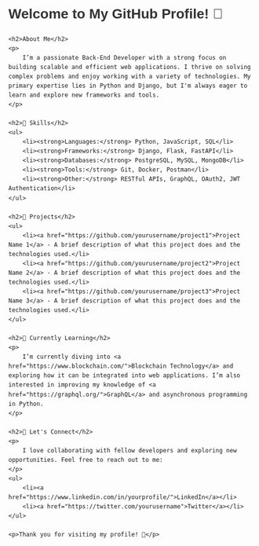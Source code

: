 <!DOCTYPE html>
<html lang="en">
<head>
    <meta charset="UTF-8">
    <meta name="viewport" content="width=device-width, initial-scale=1.0">
    <title>Welcome to My GitHub Profile</title>
    <style>
        body {
            font-family: Arial, sans-serif;
            line-height: 1.6;
            margin: 20px;
        }
        h1 {
            color: #333;
        }
        h2 {
            color: #555;
        }
        a {
            color: #007BFF;
            text-decoration: none;
        }
        a:hover {
            text-decoration: underline;
        }
        ul {
            list-style-type: none;
        }
    </style>
</head>
<body>
    <h1>Welcome to My GitHub Profile! 👋</h1>

    <h2>About Me</h2>
    <p>
        I’m a passionate Back-End Developer with a strong focus on building scalable and efficient web applications. I thrive on solving complex problems and enjoy working with a variety of technologies. My primary expertise lies in Python and Django, but I'm always eager to learn and explore new frameworks and tools.
    </p>

    <h2>🚀 Skills</h2>
    <ul>
        <li><strong>Languages:</strong> Python, JavaScript, SQL</li>
        <li><strong>Frameworks:</strong> Django, Flask, FastAPI</li>
        <li><strong>Databases:</strong> PostgreSQL, MySQL, MongoDB</li>
        <li><strong>Tools:</strong> Git, Docker, Postman</li>
        <li><strong>Other:</strong> RESTful APIs, GraphQL, OAuth2, JWT Authentication</li>
    </ul>

    <h2>🔧 Projects</h2>
    <ul>
        <li><a href="https://github.com/yourusername/project1">Project Name 1</a> - A brief description of what this project does and the technologies used.</li>
        <li><a href="https://github.com/yourusername/project2">Project Name 2</a> - A brief description of what this project does and the technologies used.</li>
        <li><a href="https://github.com/yourusername/project3">Project Name 3</a> - A brief description of what this project does and the technologies used.</li>
    </ul>

    <h2>🌱 Currently Learning</h2>
    <p>
        I’m currently diving into <a href="https://www.blockchain.com/">Blockchain Technology</a> and exploring how it can be integrated into web applications. I’m also interested in improving my knowledge of <a href="https://graphql.org/">GraphQL</a> and asynchronous programming in Python.
    </p>

    <h2>🤝 Let's Connect</h2>
    <p>
        I love collaborating with fellow developers and exploring new opportunities. Feel free to reach out to me:
    </p>
    <ul>
        <li><a href="https://www.linkedin.com/in/yourprofile/">LinkedIn</a></li>
        <li><a href="https://twitter.com/yourusername">Twitter</a></li>
    </ul>

    <p>Thank you for visiting my profile! 🚀</p>
</body>
</html>
